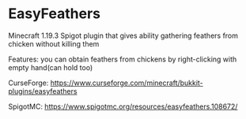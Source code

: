 # EasyFeathers

Minecraft 1.19.3 Spigot plugin that gives ability gathering feathers from chicken without killing them

Features: you can obtain feathers from chickens by right-clicking with empty hand(can hold too)

CurseForge: https://www.curseforge.com/minecraft/bukkit-plugins/easyfeathers

SpigotMC: https://www.spigotmc.org/resources/easyfeathers.108672/
